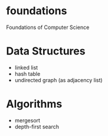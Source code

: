 # foundations
Foundations of Computer Science

# Data Structures
- linked list
- hash table
- undirected graph (as adjacency list)

# Algorithms
- mergesort
- depth-first search